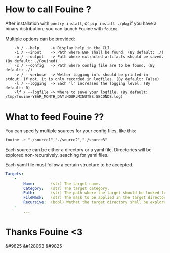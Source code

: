 # How to call Fouine ?

After installation with `poetry install`, or `pip install ./pkg` if you have a binary distribution;
you can launch Fouine with `fouine`.

Multiple options can be provided:

```text
    -h / --help     -> Display help in the CLI.
    -i / --input    -> Path where EWF shall be found. (By default: ./)
    -o / --output   -> Path where extracted artifacts should be saved. (By default: ./Fouined)
    -c / --config   -> Path where config file are to be found. (By default: ./)
    -v / --verbose  -> Wether logging info should be printed in stdout. If not, it is only recorded in logfiles. (By default: False)
    -l / --logging  -> Each 'l' increases the logging level. (By default: 0)
    -lf / --logfile -> Where to save your logfile. (By default: /tmp/fouine-YEAR_MONTH_DAY:HOUR:MINUTES:SECONDS.log)
```



# What to feed Fouine ??

You can specify multiple sources for your config files, like this:

`fouine -c "./source1","./source2","./source3"`

Each source can be either a directory or a yaml file.
Directories will be explored non-recursively, seaching for yaml files.

Each yaml file must follow a certain structure to be accepted.

```yaml
Targets:
    -
        Name:       (str) The target name.
        Category:   (str) The target category.
        Path:       (str) The path where the target should be looked for.
        FileMask:   (str) The mask to be applied in the target directory to find the target artifacts.
        Recursive:  (bool) Wethet the target directory shall be explored recursively.
    -
        ...
```

# Thanks Fouine <3

&#9825 &#128063 &#9825

